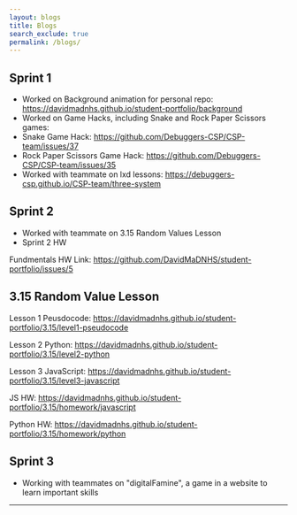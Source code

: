 ```yaml
---
layout: blogs 
title: Blogs
search_exclude: true
permalink: /blogs/
---
```


## Sprint 1

- Worked on Background animation for personal repo: https://davidmadnhs.github.io/student-portfolio/background
- Worked on Game Hacks, including Snake and Rock Paper Scissors games: 
- Snake Game Hack: https://github.com/Debuggers-CSP/CSP-team/issues/37
- Rock Paper Scissors Game Hack: https://github.com/Debuggers-CSP/CSP-team/issues/35
- Worked with teammate on lxd lessons: https://debuggers-csp.github.io/CSP-team/three-system

## Sprint 2
- Worked with teammate on 3.15 Random Values Lesson 
- Sprint 2 HW

Fundmentals HW Link: https://github.com/DavidMaDNHS/student-portfolio/issues/5

## 3.15 Random Value Lesson
Lesson 1 Peusdocode: https://davidmadnhs.github.io/student-portfolio/3.15/level1-pseudocode

Lesson 2 Python: https://davidmadnhs.github.io/student-portfolio/3.15/level2-python

Lesson 3 JavaScript: https://davidmadnhs.github.io/student-portfolio/3.15/level3-javascript

JS HW: https://davidmadnhs.github.io/student-portfolio/3.15/homework/javascript

Python HW: https://davidmadnhs.github.io/student-portfolio/3.15/homework/python

## Sprint 3
- Working with teammates on "digitalFamine", a game in a website to learn important skills 

---